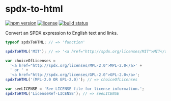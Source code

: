 spdx-to-html
============

[![npm version](https://img.shields.io/npm/v/spdx-to-html.svg)](https://www.npmjs.com/package/spdx-to-html)
[![license](https://img.shields.io/badge/license-Apache--2.0-303284.svg)](http://www.apache.org/licenses/LICENSE-2.0)
[![build status](https://img.shields.io/travis/kemitchell/spdx-to-html.js.svg)](http://travis-ci.org/kemitchell/spdx-to-html.js)

Convert an SPDX expression to English text and links.

<!-- js
  // The examples below are run as tests.
  var spdxToHTML = require('./');
-->

```js
typeof spdxToHTML; // => 'function'

spdxToHTML('MIT'); // => '<a href="http://spdx.org/licenses/MIT">MIT</a>'

var choiceOfLicenses =
  '<a href="http://spdx.org/licenses/MPL-2.0">MPL-2.0</a>' +
  ' or ' +
  '<a href="http://spdx.org/licenses/GPL-2.0">GPL-2.0</a>';
spdxToHTML('(MPL-2.0 OR GPL-2.0)'); // => choiceOfLicenses

var seeLICENSE = 'See LICENSE file for license information.';
spdxToHTML('LicenseRef-LICENSE'); // => seeLICENSE
```
